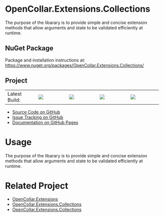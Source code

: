 # OpenCollar.Extensions.Collections

The purpose of the libarary is to provide simple and concise extension methods
that allow arguments and state to be validated efficiently at runtime.

## NuGet Package

Package and installation instructions at: https://www.nuget.org/packages/OpenCollar.Extensions.Collections/

## Project
<table style="border-style: none; width: 100%;">
    <tr style="border-style: none;">
        <td style="width: 20%; border-style: none;">Latest Build:</td>
        <td style="width: 20%; border-style: none;"><a href="https://github.com/open-collar/OpenCollar.Extensions.Collections/actions"><img src="https://img.shields.io/github/workflow/status/open-collar/OpenCollar.Extensions.Collections/Build and Deploy"/></a></td>
        <td style="width: 20%; border-style: none;"><a href="https://coveralls.io/github/open-collar/OpenCollar.Extensions.Collections?branch=master"><img src="https://coveralls.io/repos/github/open-collar/OpenCollar.Extensions.Collections/badge.svg?branch=master"/></a></td>
        <td style="width: 20%; border-style: none;"><a href="https://www.nuget.org/packages/OpenCollar.Extensions.Collections/"><img src="https://img.shields.io/nuget/vpre/OpenCollar.Extensions.Collections?color=green"/></a></td>
        <td style="width: 20%; border-style: none;"><a href="https://www.nuget.org/packages/OpenCollar.Extensions.Collections/"><img src="https://img.shields.io/nuget/dt/OpenCollar.Extensions.Collections?color=green"/></a></td>
    </tr>
</table>

 * [Source Code on GitHub](https://github.com/open-collar/OpenCollar.Extensions.Collections)
 * [Issue Tracking on GitHub](https://github.com/open-collar/OpenCollar.Extensions.Collections/issues)
 * [Documentation on GitHub Pages](https://open-collar.github.io/OpenCollar.Extensions.Collections/)

# Usage

The purpose of the libarary is to provide simple and concise extension methods
that allow arguments and state to be validated efficiently at runtime.

# Related Project

* [OpenCollar.Extensions](https://github.com/open-collar/OpenCollar.Extensions)
* [OpenCollar.Extensions.Collections](https://github.com/open-collar/OpenCollar.Extensions.Collections)
* [OpenCollar.Extensions.Collections](https://github.com/open-collar/OpenCollar.Extensions.Collections)
